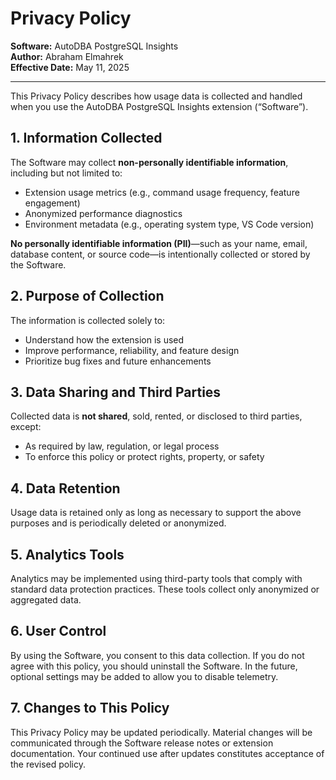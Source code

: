 # Privacy Policy

**Software:** AutoDBA PostgreSQL Insights  
**Author:** Abraham Elmahrek  
**Effective Date:** May 11, 2025

---

This Privacy Policy describes how usage data is collected and handled when you use the AutoDBA PostgreSQL Insights extension (“Software”).

## 1. Information Collected

The Software may collect **non-personally identifiable information**, including but not limited to:

- Extension usage metrics (e.g., command usage frequency, feature engagement)
- Anonymized performance diagnostics
- Environment metadata (e.g., operating system type, VS Code version)

**No personally identifiable information (PII)**—such as your name, email, database content, or source code—is intentionally collected or stored by the Software.

## 2. Purpose of Collection

The information is collected solely to:

- Understand how the extension is used
- Improve performance, reliability, and feature design
- Prioritize bug fixes and future enhancements

## 3. Data Sharing and Third Parties

Collected data is **not shared**, sold, rented, or disclosed to third parties, except:

- As required by law, regulation, or legal process
- To enforce this policy or protect rights, property, or safety

## 4. Data Retention

Usage data is retained only as long as necessary to support the above purposes and is periodically deleted or anonymized.

## 5. Analytics Tools

Analytics may be implemented using third-party tools that comply with standard data protection practices. These tools collect only anonymized or aggregated data.

## 6. User Control

By using the Software, you consent to this data collection. If you do not agree with this policy, you should uninstall the Software. In the future, optional settings may be added to allow you to disable telemetry.

## 7. Changes to This Policy

This Privacy Policy may be updated periodically. Material changes will be communicated through the Software release notes or extension documentation. Your continued use after updates constitutes acceptance of the revised policy.
